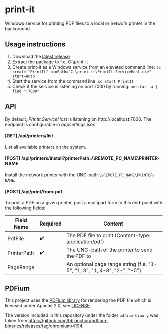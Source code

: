 # print-it

Windows service for printing PDF files to a local or network printer in the background.

## Usage instructions

1. Download the [latest release](https://github.com/huysentruitw/print-it/releases/latest)
2. Extract the package to f.e. C:\print-it
3. Create print-it as a Windows service from an elevated command line: `sc create "PrintIt" binPath="C:\print-it\PrintIt.ServiceHost.exe" start=auto`
4. Start the service from the command line: `sc start PrintIt`
5. Check if the service is listening on port 7000 by running: `netstat -a | find ":7000"`

## API

By default, _PrintIt.ServiceHost_ is listening on http://localhost:7000. The endpoint is configurable in _appsettings.json_.

#### [GET] /api/printers/list

List all available printers on the system.

#### [POST] /api/printers/install?printerPath=\\\\REMOTE_PC_NAME\\PRINTER-NAME

Install the network printer with the UNC-path `\\REMOTE_PC_NAME\PRINTER-NAME`. 

#### [POST] /api/print/from-pdf

To print a PDF on a given printer, post a multipart form to this end-point with the following fields:

Field Name   | Required           | Content
------------ | ------------------ | ---------
PdfFile      | :heavy_check_mark: | The PDF file to print (Content-type: application/pdf)
PrinterPath  | :heavy_check_mark: | The UNC-path of the printer to send the PDF to
PageRange    |                    | An optional page range string (f.e. "1-5", "1, 3", "1, 4-8", "2-", "-5")

## PDFium

This project uses the [PDFium library](https://pdfium.googlesource.com/) for rendering the PDF file which is licensed under Apache 2.0, see [LICENSE](pdfium-binary/LICENSE).

The version included in this repository under the folder `pdfium-binary` was taken from https://github.com/bblanchon/pdfium-binaries/releases/tag/chromium/4194.
